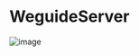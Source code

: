 # WeguideServer

![image](https://github.com/sehoon99/WeguideServer/assets/39685759/7364b7e2-78ab-4ddb-9c97-58fcf55e8f6c)

